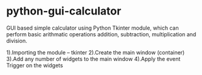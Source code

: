 # python-gui-calculator
GUI based simple calculator using Python Tkinter module, which can perform basic arithmatic operations addition, subtraction, multiplication and division.

1).Importing the module – tkinter
2).Create the main window (container)
3).Add any number of widgets to the main window
4).Apply the event Trigger on the widgets
